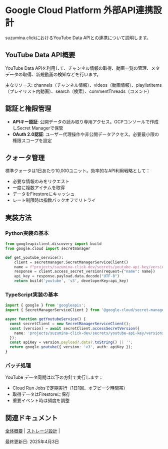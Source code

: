 # Google Cloud Platform 外部API連携設計

suzumina.clickにおけるYouTube Data APIとの連携について説明します。

## YouTube Data API概要

YouTube Data APIを利用して、チャンネル情報の取得、動画一覧の管理、メタデータの取得、新規動画の検知などを行います。

主なリソース: channels（チャンネル情報）、videos（動画情報）、playlistItems（プレイリスト内動画）、search（検索）、commentThreads（コメント）

## 認証と権限管理

- **APIキー認証**: 公開データの読み取り専用アクセス。GCPコンソールで作成しSecret Managerで保管
- **OAuth 2.0認証**: ユーザー代理操作や非公開データアクセス。必要最小限の権限スコープを設定

## クォータ管理

標準クォータは1日あたり10,000ユニット。効率的なAPI利用戦略として：

- 必要な情報のみをリクエスト
- 一度に複数アイテムを取得
- データをFirestoreにキャッシュ
- レート制限時は指数バックオフでリトライ

## 実装方法

### Python実装の基本

```python
from googleapiclient.discovery import build
from google.cloud import secretmanager

def get_youtube_service():
    client = secretmanager.SecretManagerServiceClient()
    name = f"projects/suzumina-click-dev/secrets/youtube-api-key/versions/latest"
    response = client.access_secret_version(request={"name": name})
    api_key = response.payload.data.decode("UTF-8")
    return build('youtube', 'v3', developerKey=api_key)
```

### TypeScript実装の基本

```typescript
import { google } from 'googleapis';
import { SecretManagerServiceClient } from '@google-cloud/secret-manager';

async function getYoutubeService() {
  const secretClient = new SecretManagerServiceClient();
  const [version] = await secretClient.accessSecretVersion({
    name: 'projects/suzumina-click-dev/secrets/youtube-api-key/versions/latest',
  });
  const apiKey = version.payload?.data?.toString() || '';
  return google.youtube({ version: 'v3', auth: apiKey });
}
```

### バッチ処理

YouTube データ同期は以下の方針で実行します：

- Cloud Run Jobsで定期実行（1日1回、オフピーク時間帯）
- 取得データはFirestoreに保存
- 重要イベント時は頻度を調整

## 関連ドキュメント

[全体概要](GCP_OVERVIEW.md) | [ストレージ設計](GCP_STORAGE.md) |

最終更新日: 2025年4月3日
